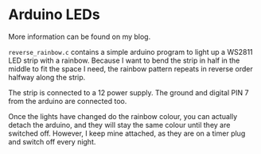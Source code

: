 # Arduino LEDs

More information can be found on my blog.

`reverse_rainbow.c` contains a simple arduino program to light up a WS2811 LED
strip with a rainbow. Because I want to bend the strip in half in the middle to
fit the space I need, the rainbow pattern repeats in reverse order halfway
along the strip.

The strip is connected to a 12 power supply. The ground and digital PIN 7 from
the arduino are connected too.

Once the lights have changed do the rainbow colour, you can actually detach the
arduino, and they will stay the same colour until they are switched off.
However, I keep mine attached, as they are on a timer plug and switch off every
night.
